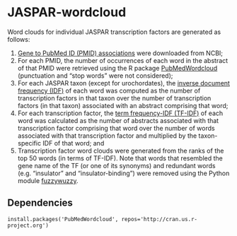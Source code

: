 # JASPAR-wordcloud
Word clouds for individual JASPAR transcription factors are generated as follows:
1) [Gene to PubMed ID (PMID) associations](ftp.ncbi.nlm.nih.gov/gene/DATA/gene2pubmed.gz) were downloaded from NCBI;
2) For each PMID, the number of occurrences of each word in the abstract of that PMID were retrieved using the R package [PubMedWordcloud](http://felixfan.github.io/PubMedWordcloud/) (punctuation and “stop words” were not considered);
3) For each JASPAR taxon (except for urochordates), the [inverse document frequency (IDF)](https://en.wikipedia.org/wiki/Tf%E2%80%93idf#Inverse_document_frequency) of each word was computed as the number of transcription factors in that taxon over the number of transcription factors (in that taxon) associated with an abstract comprising that word;
4) For each transcription factor, the [term frequency-IDF (TF-IDF)](https://en.wikipedia.org/wiki/Tf%E2%80%93idf#Term_frequency%E2%80%93Inverse_document_frequency) of each word was calculated as the number of abstracts associated with that transcription factor comprising that word over the number of words associated with that transcription factor and multiplied by the taxon-specific IDF of that word; and
6) Transcription factor word clouds were generated from the ranks of the top 50 words (in terms of TF-IDF).
Note that words that resembled the gene name of the TF (or one of its synonyms) and redundant words (e.g. “insulator” and “insulator-binding”) were removed using the Python module [fuzzywuzzy](https://github.com/seatgeek/fuzzywuzzy).

## Dependencies
```
install.packages('PubMedWordcloud', repos='http://cran.us.r-project.org')
```
